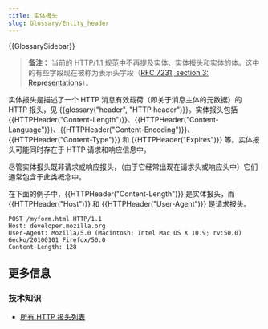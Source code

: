 ```yaml
---
title: 实体报头
slug: Glossary/Entity_header
---
```


{{GlossarySidebar}}

> **备注：** 当前的 HTTP/1.1 规范中不再提及实体、实体报头和实体的体。这中的有些字段现在被称为表示头字段（[RFC 7231, section 3: Representations](https://datatracker.ietf.org/doc/html/rfc7231#section-3)）。

实体报头是描述了一个 HTTP 消息有效载荷（即关于消息主体的元数据）的 HTTP 报头，见 {{glossary("header", "HTTP header")}}。实体报头包括 {{HTTPHeader("Content-Length")}}、{{HTTPHeader("Content-Language")}}、{{HTTPHeader("Content-Encoding")}}、{{HTTPHeader("Content-Type")}} 和 {{HTTPHeader("Expires")}} 等。实体报头可能同时存在于 HTTP 请求和响应信息中。

尽管实体报头既非请求或响应报头，（由于它经常出现在请求头或响应头中）它们通常包含于此类概念中。

在下面的例子中，{{HTTPHeader("Content-Length")}} 是实体报头，而 {{HTTPHeader("Host")}} 和 {{HTTPHeader("User-Agent")}} 是请求报头。

```plain
POST /myform.html HTTP/1.1
Host: developer.mozilla.org
User-Agent: Mozilla/5.0 (Macintosh; Intel Mac OS X 10.9; rv:50.0) Gecko/20100101 Firefox/50.0
Content-Length: 128
```

## 更多信息

### 技术知识

- [所有 HTTP 报头列表](/zh-CN/docs/Web/HTTP/Headers)
